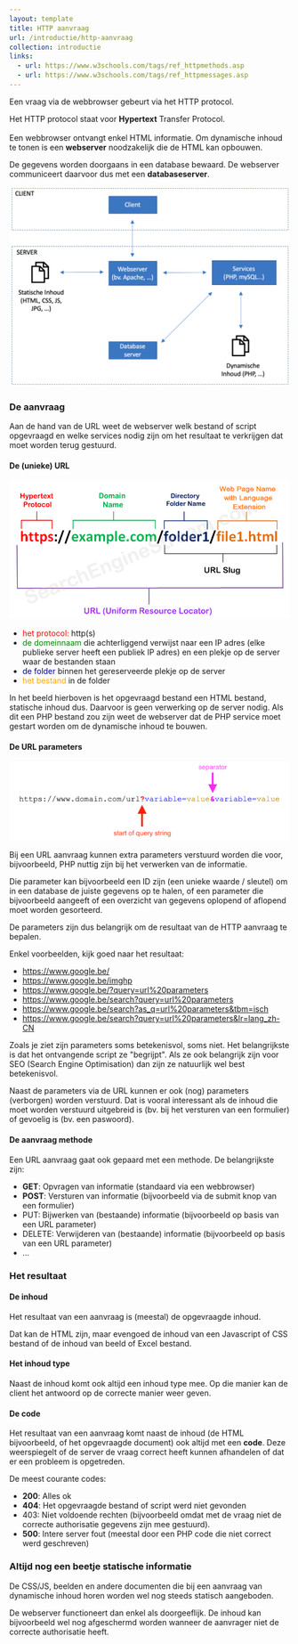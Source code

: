 ```yaml
---
layout: template
title: HTTP aanvraag
url: /introductie/http-aanvraag
collection: introductie
links:
  - url: https://www.w3schools.com/tags/ref_httpmethods.asp
  - url: https://www.w3schools.com/tags/ref_httpmessages.asp
---
```


Een vraag via de webbrowser gebeurt via het HTTP protocol.

<div class="highlight">
Het HTTP protocol staat voor <strong>Hypertext</strong> Transfer Protocol.
<br /><br />
Een webbrowser ontvangt enkel HTML informatie. Om dynamische inhoud te tonen is een <strong>webserver</strong> noodzakelijk die de HTML kan opbouwen. 
</div>

De gegevens worden doorgaans in een database bewaard. De webserver communiceert daarvoor dus met een <strong>databaseserver</strong>.

<img src="images/client_server.png" />

### De aanvraag 

Aan de hand van de URL weet de webserver welk bestand of script opgevraagd en welke services nodig zijn om het resultaat te verkrijgen dat moet worden terug gestuurd.

#### De (unieke) URL

<img src="images/url.png" />

<ul>
  <li><span style="color: red">het protocol:</span> http(s)</li>
  <li><span style="color: green">de domeinnaam</span> die achterliggend verwijst naar een IP adres (elke publieke server heeft een publiek IP adres) en een plekje op de server waar de bestanden staan</li>
  <li><span style="color: darkblue">de folder</span> binnen het gereserveerde plekje op de server</li>
  <li><span style="color: orange">het bestand</span> in de folder</li>
</ul>

In het beeld hierboven is het opgevraagd bestand een HTML bestand, statische inhoud dus. Daarvoor is geen verwerking op de server nodig. Als dit een PHP bestand zou zijn weet de webserver dat de PHP service moet gestart worden om de dynamische inhoud te bouwen.

#### De URL parameters

<img src="images/url_parameter.png" />

Bij een URL aanvraag kunnen extra parameters verstuurd worden die voor, bijvoorbeeld, PHP nuttig zijn bij het verwerken van de informatie.

Die parameter kan bijvoorbeeld een ID zijn (een unieke waarde / sleutel) om in een database de juiste gegevens op te halen, of een parameter die bijvoorbeeld aangeeft of een overzicht van gegevens oplopend of aflopend moet worden gesorteerd.

De parameters zijn dus belangrijk om de resultaat van de HTTP aanvraag te bepalen.

Enkel voorbeelden, kijk goed naar het resultaat:
* https://www.google.be/
* https://www.google.be/imghp
* https://www.google.be/?query=url%20parameters
* https://www.google.be/search?query=url%20parameters
* https://www.google.be/search?as_q=url%20parameters&tbm=isch
* https://www.google.be/search?query=url%20parameters&lr=lang_zh-CN

Zoals je ziet zijn parameters soms betekenisvol, soms niet. Het belangrijkste is dat het ontvangende script ze "begrijpt". Als ze ook belangrijk zijn voor SEO (Search Engine Optimisation) dan zijn ze natuurlijk wel best betekenisvol.

Naast de parameters via de URL kunnen er ook (nog) parameters (verborgen) worden verstuurd. Dat is vooral interessant als de inhoud die moet worden verstuurd uitgebreid is (bv. bij het versturen van een formulier) of gevoelig is (bv. een paswoord).

#### De aanvraag methode

Een URL aanvraag gaat ook gepaard met een methode. De belangrijkste zijn:
* <strong>GET</strong>: Opvragen van informatie (standaard via een webbrowser)
* <strong>POST</strong>: Versturen van informatie (bijvoorbeeld via de submit knop van een formulier)
* PUT: Bijwerken van (bestaande) informatie (bijvoorbeeld op basis van een URL parameter)
* DELETE: Verwijderen van (bestaande) informatie (bijvoorbeeld op basis van een URL parameter)
* ...

### Het resultaat

#### De inhoud

Het resultaat van een aanvraag is (meestal) de opgevraagde inhoud. 

Dat kan de HTML zijn, maar evengoed de inhoud van een Javascript of CSS bestand of  de inhoud van beeld of Excel bestand.

#### Het inhoud type

Naast de inhoud komt ook altijd een inhoud type mee. Op die manier kan de client het antwoord op de correcte manier weer geven. 

#### De code

Het resultaat van een aanvraag komt naast de inhoud (de HTML bijvoorbeeld, of het opgevraagde document) ook altijd met een <strong>code</strong>. Deze weerspiegelt of de server de vraag correct heeft kunnen afhandelen of dat er een probleem is opgetreden.

De meest courante codes:
* <strong>200</strong>: Alles ok
* <strong>404</strong>: Het opgevraagde bestand of script werd niet gevonden
* 403: Niet voldoende rechten (bijvoorbeeld omdat met de vraag niet de correcte authorisatie gegevens zijn mee gestuurd).
* <strong>500</strong>: Intere server fout (meestal door een PHP code die niet correct werd geschreven)

### Altijd nog een beetje statische informatie

De CSS/JS, beelden en andere documenten die bij een aanvraag van dynamische inhoud horen worden wel nog steeds statisch aangeboden. 

De webserver functioneert dan enkel als doorgeeflijk. De inhoud kan bijvoorbeeld wel nog afgeschermd worden wanneer de aanvrager niet de correcte authorisatie heeft.

